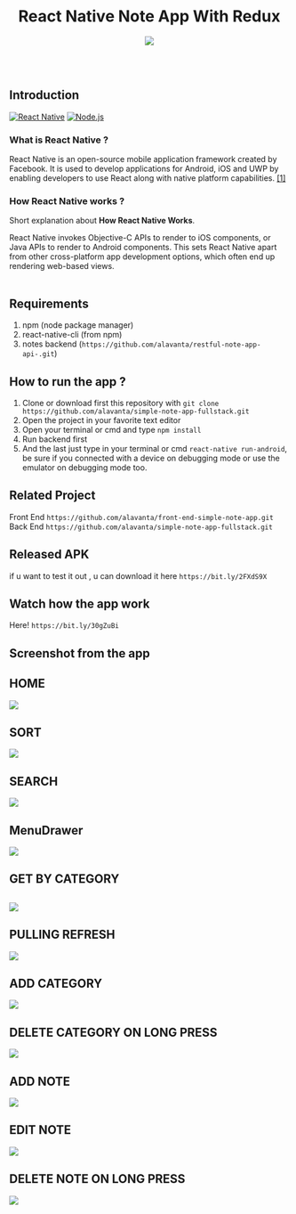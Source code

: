 <h1 align='center'>React Native Note App With Redux</h1>

<p align='center'>
  <a href='https://facebook.github.io/react-native/'>
  <img src='https://kreitech.io/blog/wp-content/uploads/2018/10/1_-NOQtyJAGQ1RNC3iVt_thA.png' />
  </a>
</p>

<br>
<br>

## Introduction
[![React Native](https://img.shields.io/badge/React%20Native-0.60-blue.svg?style=rounded-square)](https://facebook.github.io/react-native/)
[![Node.js](https://img.shields.io/badge/Node.js-v.10.16-green.svg?style=rounded-square)](https://nodejs.org/)

### What is React Native ?
React Native is an open-source mobile application framework created by Facebook. It is used to develop applications for Android, iOS and UWP by enabling developers to use React along with native platform capabilities. [[1]](https://en.wikipedia.org/wiki/React_Native)

### How React Native works ?
Short explanation about **How React Native Works**.

React Native invokes Objective-C APIs to render to iOS components, or Java APIs to render to Android components. This sets React Native apart from other cross-platform app development options, which often end up rendering web-based views.
<br>
<br>
## Requirements
1. npm (node package manager)
2. react-native-cli (from npm)
3. notes backend (`https://github.com/alavanta/restful-note-app-api-.git`)

## How to run the app ?
1. Clone or download first this repository with `git clone https://github.com/alavanta/simple-note-app-fullstack.git`
2. Open the project in your favorite text editor
3. Open your terminal or cmd and type `npm install`
4. Run backend first
5. And the last just type in your terminal or cmd `react-native run-android`, be sure if you connected with a device on debugging mode or use the emulator on debugging mode too.

## Related Project
Front End `https://github.com/alavanta/front-end-simple-note-app.git`
Back End `https://github.com/alavanta/simple-note-app-fullstack.git`

## Released APK
if u want to test it out , u can download it here `https://bit.ly/2FXdS9X`

## Watch how the app work
Here! `https://bit.ly/30gZuBi`
 
## Screenshot from the app
<p align='center'>
  <span>
   <h2>HOME</h2>
  <img src="http://imgur.com/qywU99ml.png" />
<h2>SORT</h2>
  <img src="http://imgur.com/yp6NP5jl.png" />
<h2>SEARCH</h2>
  <img src="http://imgur.com/obGpPqCl.png" />
<h2>MenuDrawer</h2>
  <img src="http://imgur.com/GicFE1al.png" />
<h2>GET BY CATEGORY<h2>
  <img src="http://imgur.com/zPRAuWwl.png" />
<h2>PULLING REFRESH</h2>
  <img src="http://imgur.com/avtxzl0l.png" />
<h2>ADD CATEGORY</h2>
  <img src="http://imgur.com/kjaOiVPl.png" />
<h2>DELETE CATEGORY ON LONG PRESS</h2>
  <img src="http://imgur.com/USuoUdcl.png" />
<h2>ADD NOTE</h2>
  <img src="http://imgur.com/7QK57ZDl.png" />
<h2>EDIT NOTE</h2>
  <img src="http://imgur.com/9FDoSiul.png" />
<h2>DELETE NOTE ON LONG PRESS</h2>
  <img src="http://imgur.com/04Skleul.png" />


  </span>
</p>


